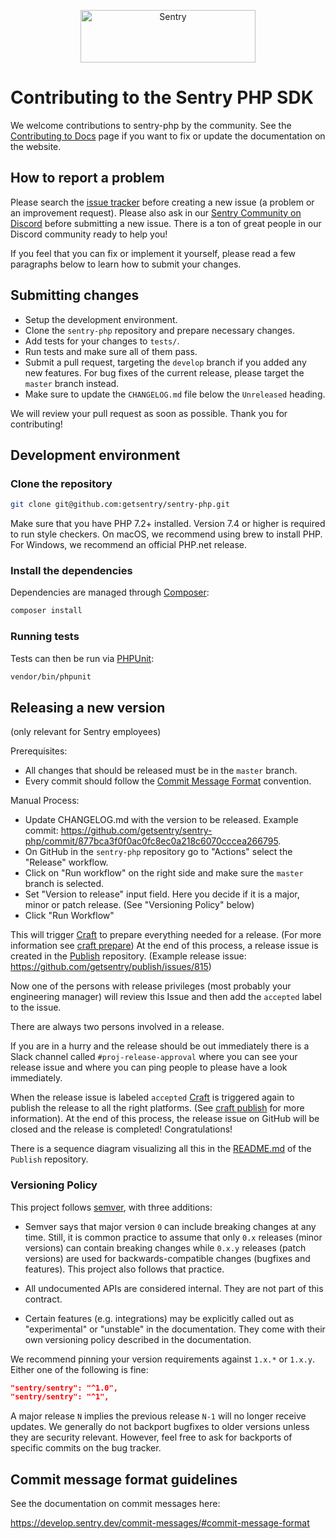 <p align="center">
  <a href="https://sentry.io/?utm_source=github&utm_medium=logo" target="_blank">
    <img src="https://sentry-brand.storage.googleapis.com/sentry-wordmark-dark-280x84.png" alt="Sentry" width="280" height="84">
  </a>
</p>

# Contributing to the Sentry PHP SDK

We welcome contributions to sentry-php by the community. See the [Contributing to Docs](https://docs.sentry.io/contributing/) page if you want to fix or update the documentation on the website.

## How to report a problem

Please search the [issue tracker](https://github.com/getsentry/sentry-php/issues) before creating a new issue (a problem or an improvement request). Please also ask in our [Sentry Community on Discord](https://discord.com/invite/Ww9hbqr) before submitting a new issue. There is a ton of great people in our Discord community ready to help you!

If you feel that you can fix or implement it yourself, please read a few paragraphs below to learn how to submit your changes.

## Submitting changes

- Setup the development environment.
- Clone the `sentry-php` repository and prepare necessary changes.
- Add tests for your changes to `tests/`.
- Run tests and make sure all of them pass.
- Submit a pull request, targeting the `develop` branch if you added any new features. For bug fixes of the current release, please target the `master` branch instead.
- Make sure to update the `CHANGELOG.md` file below the `Unreleased` heading.

We will review your pull request as soon as possible.
Thank you for contributing!

## Development environment

### Clone the repository

```bash
git clone git@github.com:getsentry/sentry-php.git
```

Make sure that you have PHP 7.2+ installed. Version 7.4 or higher is required to run style checkers. On macOS, we recommend using brew to install PHP. For Windows, we recommend an official PHP.net release.

### Install the dependencies

Dependencies are managed through [Composer](https://getcomposer.org/):

```bash
composer install
```

### Running tests

Tests can then be run via [PHPUnit](https://phpunit.de/):

```bash
vendor/bin/phpunit
```

## Releasing a new version

(only relevant for Sentry employees)

Prerequisites:

- All changes that should be released must be in the `master` branch.
- Every commit should follow the [Commit Message Format](https://develop.sentry.dev/commit-messages/#commit-message-format) convention.

Manual Process:

- Update CHANGELOG.md with the version to be released. Example commit: https://github.com/getsentry/sentry-php/commit/877bca3f0f0ac0fc8ec0a218c6070cccea266795.
- On GitHub in the `sentry-php` repository go to "Actions" select the "Release" workflow.
- Click on "Run workflow" on the right side and make sure the `master` branch is selected.
- Set "Version to release" input field. Here you decide if it is a major, minor or patch release. (See "Versioning Policy" below)
- Click "Run Workflow"

This will trigger [Craft](https://github.com/getsentry/craft) to prepare everything needed for a release. (For more information see [craft prepare](https://github.com/getsentry/craft#craft-prepare-preparing-a-new-release)) At the end of this process, a release issue is created in the [Publish](https://github.com/getsentry/publish) repository. (Example release issue: https://github.com/getsentry/publish/issues/815)

Now one of the persons with release privileges (most probably your engineering manager) will review this Issue and then add the `accepted` label to the issue.

There are always two persons involved in a release.

If you are in a hurry and the release should be out immediately there is a Slack channel called `#proj-release-approval` where you can see your release issue and where you can ping people to please have a look immediately.

When the release issue is labeled `accepted` [Craft](https://github.com/getsentry/craft) is triggered again to publish the release to all the right platforms. (See [craft publish](https://github.com/getsentry/craft#craft-publish-publishing-the-release) for more information). At the end of this process, the release issue on GitHub will be closed and the release is completed! Congratulations!

There is a sequence diagram visualizing all this in the [README.md](https://github.com/getsentry/publish) of the `Publish` repository.

### Versioning Policy

This project follows [semver](https://semver.org/), with three additions:

- Semver says that major version `0` can include breaking changes at any time. Still, it is common practice to assume that only `0.x` releases (minor versions) can contain breaking changes while `0.x.y` releases (patch versions) are used for backwards-compatible changes (bugfixes and features). This project also follows that practice.

- All undocumented APIs are considered internal. They are not part of this contract.

- Certain features (e.g. integrations) may be explicitly called out as "experimental" or "unstable" in the documentation. They come with their own versioning policy described in the documentation.

We recommend pinning your version requirements against `1.x.*` or `1.x.y`.
Either one of the following is fine:

```json
"sentry/sentry": "^1.0",
"sentry/sentry": "^1",
```

A major release `N` implies the previous release `N-1` will no longer receive updates. We generally do not backport bugfixes to older versions unless they are security relevant. However, feel free to ask for backports of specific commits on the bug tracker.

## Commit message format guidelines

See the documentation on commit messages here:

https://develop.sentry.dev/commit-messages/#commit-message-format
